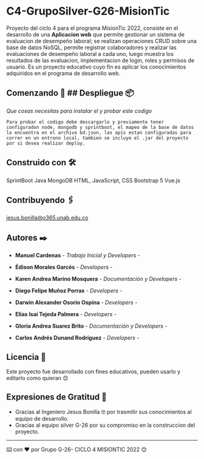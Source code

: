 # C4-GrupoSilver-G26-MisionTic
Proyecto del ciclo 4 para el programa MisionTic 2022, consiste en el desarrollo de una  **Aplicacion web** que permite gestionar un sistema de evaluacion de desempeño laboral; 
se realizan operaciones CRUD sobre una base de datos NoSQL, permite registrar colaboradores y realizar las evaluaciones de desempeño laboral a cada uno, luego muestra los resultados de las evaluacion, implementacion de login, roles y permisos de usuario. Es un proyecto educativo cuyo fin es aplicar los conocimientos adquiridos en el programa de desarrollo web.

## Comenzando 🚀 ## Despliegue 📦

_Que cosas necesitas para instalar el y probar este codigo_

```
Para probar el codigo debe descargarlo y previamente tener configuradon node, mongodb y sprintboot, el mapeo de la base de datos lo encuentra en el archivo bd.json, las apis estan configuradas para correr en un entrono local, tambien se incluye el .jar del proyecto por si desea realizar deploy.
```

## Construido con 🛠️

SprintBoot Java
MongoDB
HTML, JavaScript, CSS
Bootstrap 5
Vue.js

## Contribuyendo 🖇️

jesus.bonilla@o365.unab.edu.co


## Autores ✒️

* **Manuel Cardenas** - *Trabajo Inicial y Developers* - 

* **Édison Morales Garcés** - *Developers* -  

* **Karen Andrea Marino Mosquera** - *Documentación y Developers* - 

* **Diego Felipe Muñoz Porras** - *Developers* -  

* **Darwin Alexander Osorio Ospina** - *Developers* -  

* **Elías Isaí Tejeda Palmera** - *Developers* -  

* **Gloria Andrea Suarez Brito** - *Documentación y Developers* -  

* **Carlos Andrés Dunand Rodríguez** - *Developers* - 


## Licencia 📄

Este proyecto fue desarrollado con fines educativos, pueden usarlo y editarlo como quieran 😊

## Expresiones de Gratitud 🎁

* Gracias al Ingeniero Jesus Bonilla 🤓 por trasmitir sus conocimientos al equipo de desarrollo.
* Gracias al equipo silver G-26 por su compromiso en la construccion del proyecto.

---
⌨️ con ❤️ por Grupo G-26- CICLO 4 MISIONTIC 2022 😊
